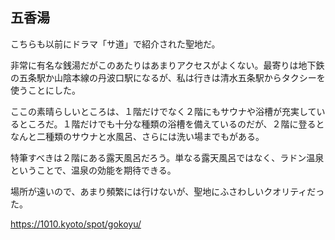 ## 五香湯

こちらも以前にドラマ「サ道」で紹介された聖地だ。

非常に有名な銭湯だがこのあたりはあまりアクセスがよくない。最寄りは地下鉄の五条駅か山陰本線の丹波口駅になるが、私は行きは清水五条駅からタクシーを使うことにした。

ここの素晴らしいところは、１階だけでなく２階にもサウナや浴槽が充実しているところだ。１階だけでも十分な種類の浴槽を備えているのだが、２階に登るとなんと二種類のサウナと水風呂、さらには洗い場までもがある。

特筆すべきは２階にある露天風呂だろう。単なる露天風呂ではなく、ラドン温泉ということで、温泉の効能を期待できる。

場所が遠いので、あまり頻繁には行けないが、聖地にふさわしいクオリティだった。

https://1010.kyoto/spot/gokoyu/